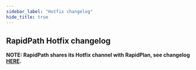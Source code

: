 ```yaml
---
sidebar_label: "Hotfix changelog"
hide_title: true
---
```


## RapidPath Hotfix changelog

**NOTE: RapidPath shares its Hotfix channel with RapidPlan, see changelog [HERE](/rapidplan/release-notes/02-hotfix/).**